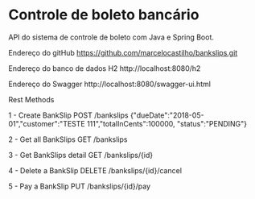 # Controle de boleto bancário
API do sistema de controle de boleto com Java e Spring Boot.

Endereço do gitHub
https://github.com/marcelocastilho/bankslips.git

Endereço do banco de dados H2
http://localhost:8080/h2

Endereço do Swagger
http://localhost:8080/swagger-ui.html

Rest Methods

1 - Create BankSlip
POST /bankslips
{"dueDate":"2018-05-01","customer":"TESTE 111","totalInCents":100000, "status":"PENDING"}

2 - Get all BankSlips
GET /bankslips

3 - Get BankSlips detail
GET /bankslips/{id}

4 - Delete a BankSlip
DELETE /bankslips/{id}/cancel

5 - Pay a BankSlip
PUT /bankslips/{id}/pay



